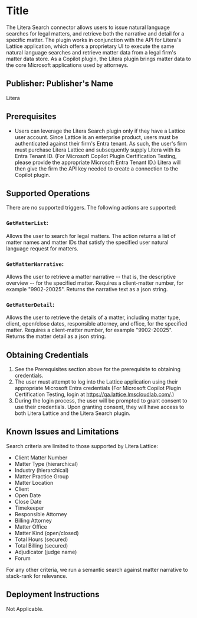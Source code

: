 # Title
The Litera Search connector allows users to issue natural language searches for legal matters, and retrieve both the narrative and detail for a specific matter. The plugin works in conjunction with the API for Litera's Lattice application, which offers a proprietary UI to execute the same natural language searches and retrieve matter data from a legal firm's matter data store. As a Copilot plugin, the Litera plugin brings matter data to the core Microsoft applications used by attorneys.

## Publisher: Publisher's Name
Litera

## Prerequisites
* Users can leverage the Litera Search plugin only if they have a Lattice user account. Since Lattice is an enterprise product, users must be authenticated against their firm's Entra tenant. As such, the user's firm must purchase Litera Lattice and subsequently supply Litera with its Entra Tenant ID. (For Microsoft Copilot Plugin Certification Testing, please provide the appropriate Microsoft Entra Tenant ID.) Litera will then give the firm the API key needed to create a connection to the Copilot plugin.

## Supported Operations
There are no supported triggers.  The following actions are supported:
### `GetMatterList`:
  Allows the user to search for legal matters. The action returns a list of matter names and matter IDs that satisfy the specified user natural language request for matters.
### `GetMatterNarrative`:
  Allows the user to retrieve a matter narrative -- that is, the descriptive overview -- for the specified matter. Requires a client-matter number, for example "9902-20025". Returns the narrative text as a json string.
### `GetMatterDetail`:
  Allows the user to retrieve the details of a matter, including matter type, client, open/close dates, responsible attorney, and office, for the specified matter. Requires a client-matter number, for example "9902-20025". Returns the matter detail as a json string.
  
## Obtaining Credentials
1. See the Prerequisites section above for the prerequisite to obtaining credentials.
2. The user must attempt to log into the Lattice application using their appropriate Microsoft Entra credentials (For Microsoft Copilot Plugin Certification Testing, login at https://qa.lattice.lmscloudlab.com/.)
3. During the login process, the user will be prompted to grant consent to use their credentials. Upon granting consent, they will have access to both Litera Lattice and the Litera Search plugin.

## Known Issues and Limitations
Search criteria are limited to those supported by Litera Lattice: 
* Client Matter Number 
* Matter Type (hierarchical) 
* Industry (hierarchical) 
* Matter Practice Group 
* Matter Location 
* Client
* Open Date 
* Close Date 
* Timekeeper
* Responsible Attorney
* Billing Attorney
* Matter Office 
* Matter Kind (open/closed) 
* Total Hours (secured) 
* Total Billing (secured) 
* Adjudicator (judge name)
* Forum

For any other criteria, we run a semantic search against matter narrative to stack-rank for relevance.

## Deployment Instructions
Not Applicable.